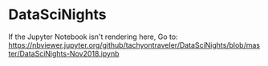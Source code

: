 # DataSciNights

If the Jupyter Notebook isn't rendering here, Go to: https://nbviewer.jupyter.org/github/tachyontraveler/DataSciNights/blob/master/DataSciNights-Nov2018.ipynb
